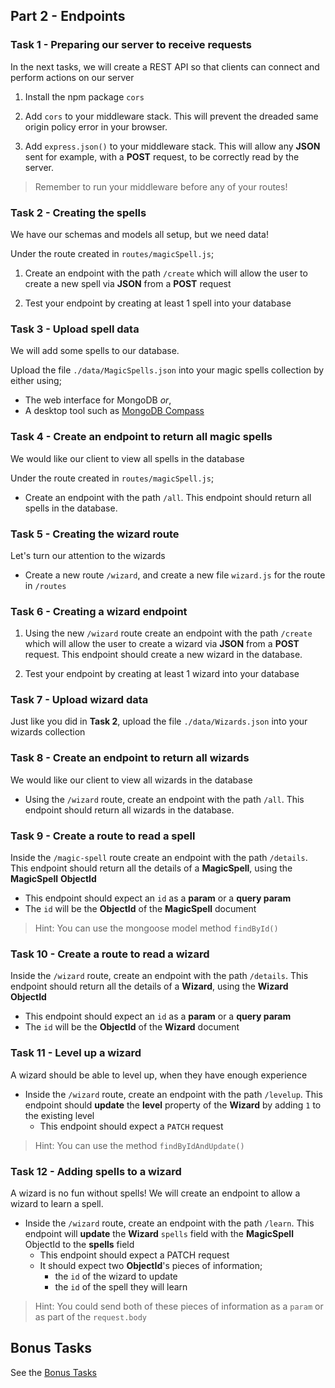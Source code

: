 ## Part 2 - Endpoints

### Task 1 - Preparing our server to receive requests

In the next tasks, we will create a REST API so that clients can connect and perform actions on our server

1. Install the npm package `cors`

2. Add `cors` to your middleware stack. This will prevent the dreaded same origin policy error in your browser.

3. Add `express.json()` to your middleware stack. This will allow any **JSON** sent for example, with a **POST** request, to be correctly read by the server.

> Remember to run your middleware before any of your routes!

### Task 2 - Creating the spells

We have our schemas and models all setup, but we need data!

Under the route created in `routes/magicSpell.js`;

1. Create an endpoint with the path `/create` which will allow the user to create a new spell via **JSON** from a **POST** request

2. Test your endpoint by creating at least 1 spell into your database

### Task 3 - Upload spell data

We will add some spells to our database.

Upload the file `./data/MagicSpells.json` into your magic spells collection by either using;

- The web interface for MongoDB _or_,
- A desktop tool such as [MongoDB Compass](https://www.mongodb.com/products/compass)

### Task 4 - Create an endpoint to return all magic spells

We would like our client to view all spells in the database

Under the route created in `routes/magicSpell.js`;

- Create an endpoint with the path `/all`. This endpoint should return all spells in the database.

### Task 5 - Creating the wizard route

Let's turn our attention to the wizards

- Create a new route `/wizard`, and create a new file `wizard.js` for the route in `/routes`

### Task 6 - Creating a wizard endpoint

1. Using the new `/wizard` route create an endpoint with the path `/create` which will allow the user to create a wizard via **JSON** from a **POST** request. This endpoint should create a new wizard in the database.

2. Test your endpoint by creating at least 1 wizard into your database

### Task 7 - Upload wizard data

Just like you did in **Task 2**, upload the file `./data/Wizards.json` into your wizards collection

### Task 8 - Create an endpoint to return all wizards

We would like our client to view all wizards in the database

- Using the `/wizard` route, create an endpoint with the path `/all`. This endpoint should return all wizards in the database.

### Task 9 - Create a route to read a spell

Inside the `/magic-spell` route create an endpoint with the path `/details`. This endpoint should return all the details of a **MagicSpell**, using the **MagicSpell** **ObjectId**
   - This endpoint should expect an `id` as a **param** or a **query param**
   - The `id` will be the **ObjectId** of the **MagicSpell** document

> Hint: You can use the mongoose model method `findById()`

### Task 10 - Create a route to read a wizard

Inside the `/wizard` route, create an endpoint with the path `/details`. This endpoint should return all the details of a **Wizard**, using the **Wizard** **ObjectId**
   - This endpoint should expect an `id` as a **param** or a **query param**
   - The `id` will be the **ObjectId** of the **Wizard** document

### Task 11 - Level up a wizard

A wizard should be able to level up, when they have enough experience

- Inside the `/wizard` route, create an endpoint with the path `/levelup`. This endpoint should **update** the **level** property of the **Wizard** by adding `1` to the existing level
  - This endpoint should expect a `PATCH` request

> Hint: You can use the method `findByIdAndUpdate()`

### Task 12 - Adding spells to a wizard

A wizard is no fun without spells! We will create an endpoint to allow a wizard to learn a spell.

- Inside the `/wizard` route, create an endpoint with the path `/learn`. This endpoint will **update** the **Wizard** `spells` field with the **MagicSpell** ObjectId to the **spells** field
   - This endpoint should expect a PATCH request
   - It should expect two **ObjectId**'s pieces of information;
      - the `id` of the wizard to update
      - the `id` of the spell they will learn

> Hint: You could send both of these pieces of information as a `param` or as part of the `request.body`

## Bonus Tasks

See the [Bonus Tasks](./PART_2_BONUS.md)